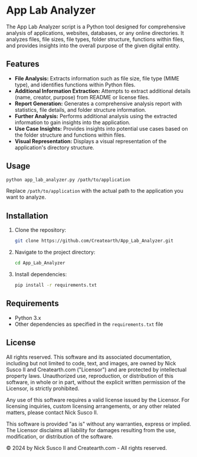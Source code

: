 # App Lab Analyzer

The App Lab Analyzer script is a Python tool designed for comprehensive analysis of applications, websites, databases, or any online directories. It analyzes files, file sizes, file types, folder structure, functions within files, and provides insights into the overall purpose of the given digital entity.

## Features

- **File Analysis:** Extracts information such as file size, file type (MIME type), and identifies functions within Python files.
- **Additional Information Extraction:** Attempts to extract additional details (name, creator, purpose) from README or license files.
- **Report Generation:** Generates a comprehensive analysis report with statistics, file details, and folder structure information.
- **Further Analysis:** Performs additional analysis using the extracted information to gain insights into the application.
- **Use Case Insights:** Provides insights into potential use cases based on the folder structure and functions within files.
- **Visual Representation:** Displays a visual representation of the application's directory structure.

## Usage

```bash
python app_lab_analyzer.py /path/to/application
```

Replace `/path/to/application` with the actual path to the application you want to analyze.

## Installation

1. Clone the repository:

    ```bash
    git clone https://github.com/Createarth/App_Lab_Analyzer.git
    ```

2. Navigate to the project directory:

    ```bash
    cd App_Lab_Analyzer
    ```

3. Install dependencies:

    ```bash
    pip install -r requirements.txt
    ```

## Requirements

- Python 3.x
- Other dependencies as specified in the `requirements.txt` file

## License

All rights reserved. This software and its associated documentation, including but not limited to code, text, and images, are owned by Nick Susco II and Createarth.com ("Licensor") and are protected by intellectual property laws. Unauthorized use, reproduction, or distribution of this software, in whole or in part, without the explicit written permission of the Licensor, is strictly prohibited.

Any use of this software requires a valid license issued by the Licensor. For licensing inquiries, custom licensing arrangements, or any other related matters, please contact Nick Susco II.

This software is provided "as is" without any warranties, express or implied. The Licensor disclaims all liability for damages resulting from the use, modification, or distribution of the software.

© 2024 by Nick Susco II and Createarth.com - All rights reserved.
